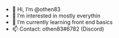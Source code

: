 - 👋 Hi, I’m @othen83
- 👀 I’m interested in mostly everythin
- 🌱 I’m currently learning front end basics
- 📫 Contact: othen83#6782 (Discord)

<!---
othen83/othen83 is a ✨ special ✨ repository because its `README.md` (this file) appears on your GitHub profile.
You can click the Preview link to take a look at your changes.
--->
